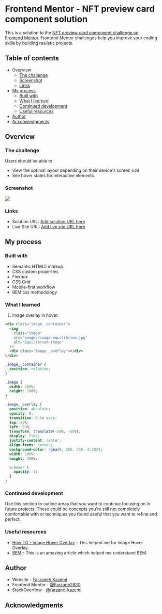 # Frontend Mentor - NFT preview card component solution

This is a solution to the [NFT preview card component challenge on Frontend Mentor](https://www.frontendmentor.io/challenges/nft-preview-card-component-SbdUL_w0U). Frontend Mentor challenges help you improve your coding skills by building realistic projects.

## Table of contents

- [Overview](#overview)
  - [The challenge](#the-challenge)
  - [Screenshot](#screenshot)
  - [Links](#links)
- [My process](#my-process)
  - [Built with](#built-with)
  - [What I learned](#what-i-learned)
  - [Continued development](#continued-development)
  - [Useful resources](#useful-resources)
- [Author](#author)
- [Acknowledgments](#acknowledgments)

## Overview

### The challenge

Users should be able to:

- View the optimal layout depending on their device's screen size
- See hover states for interactive elements

### Screenshot

![](./screenshot.jpg)

### Links

- Solution URL: [Add solution URL here](https://your-solution-url.com)
- Live Site URL: [Add live site URL here](https://your-live-site-url.com)

## My process

### Built with

- Semantic HTML5 markup
- CSS custom properties
- Flexbox
- CSS Grid
- Mobile-first workflow
- BEM css methodology

### What I learned

1. Image overlay in hover:

```html
<div class="image__container">
  <img
    class="image"
    src="images/image-equilibrium.jpg"
    alt="Equilibrium-Image"
  />
  <div class="image__overlay"></div>
</div>
```

```css
.image__container {
  position: relative;
}

.image {
  width: 100%;
  height: 100%;
}

.image__overlay {
  position: absolute;
  opacity: 0;
  transition: 0.5s ease;
  top: 50%;
  left: 50%;
  transform: translate(-50%, -50%);
  display: flex;
  justify-content: center;
  align-items: center;
  background-color: rgba(0, 255, 255, 0.202);
  width: 100%;
  height: 100%;

  &:hover {
    opacity: 1;
  }
}
```


### Continued development

Use this section to outline areas that you want to continue focusing on in future projects. These could be concepts you're still not completely comfortable with or techniques you found useful that you want to refine and perfect.


### Useful resources

- [How TO - Image Hover Overlay](https://www.w3schools.com/howto/howto_css_image_overlay.asp) - This helped me for Image Hover Overlay.
- [BEM](https://www.frontendmentor.io/learning-paths/advanced-css-techniques-vdOtKjIC4V/article/66684b7c983369c533d01c96/read) - This is an amazing article which helped me understand BEM.

## Author

- Website - [Farzaneh Kazemi](https://verdant-bienenstitch-220a6d.netlify.app/)
- Frontend Mentor - [@Farzane2630](https://www.frontendmentor.io/profile/Farzane2630)
- StackOverflow - [@farzane-kazemi](https://stackoverflow.com/users/19888516/farzane-kazemi)

## Acknowledgments

